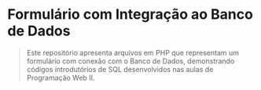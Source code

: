 # Formulário com Integração ao Banco de Dados
> Este repositório apresenta arquivos em PHP que representam um formulário com conexão com o Banco de Dados, demonstrando códigos introdutórios de SQL desenvolvidos nas aulas de Programação Web II.
